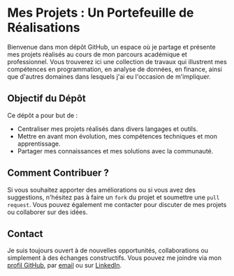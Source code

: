 # Mes Projets : Un Portefeuille de Réalisations
Bienvenue dans mon dépôt GitHub, un espace où je partage et présente mes projets réalisés au cours de mon parcours académique et professionnel. Vous trouverez ici une collection de travaux qui illustrent mes compétences en programmation, en analyse de données, en finance, ainsi que d'autres domaines dans lesquels j'ai eu l'occasion de m'impliquer.

## Objectif du Dépôt
Ce dépôt a pour but de :

* Centraliser mes projets réalisés dans divers langages et outils.
* Mettre en avant mon évolution, mes compétences techniques et mon apprentissage.
* Partager mes connaissances et mes solutions avec la communauté.

## Comment Contribuer ?
Si vous souhaitez apporter des améliorations ou si vous avez des suggestions, n'hésitez pas à faire un `fork` du projet et soumettre une `pull request`. Vous pouvez également me contacter pour discuter de mes projets ou collaborer sur des idées.

## Contact
Je suis toujours ouvert à de nouvelles opportunités, collaborations ou simplement à des échanges constructifs. Vous pouvez me joindre via mon [profil GitHub](https://github.com/aurvl), par [email](aurelvehi@outlook.fr) ou sur [LinkedIn](https://www.linkedin.com/in/loua-aurel-vehi-29887a290/).
